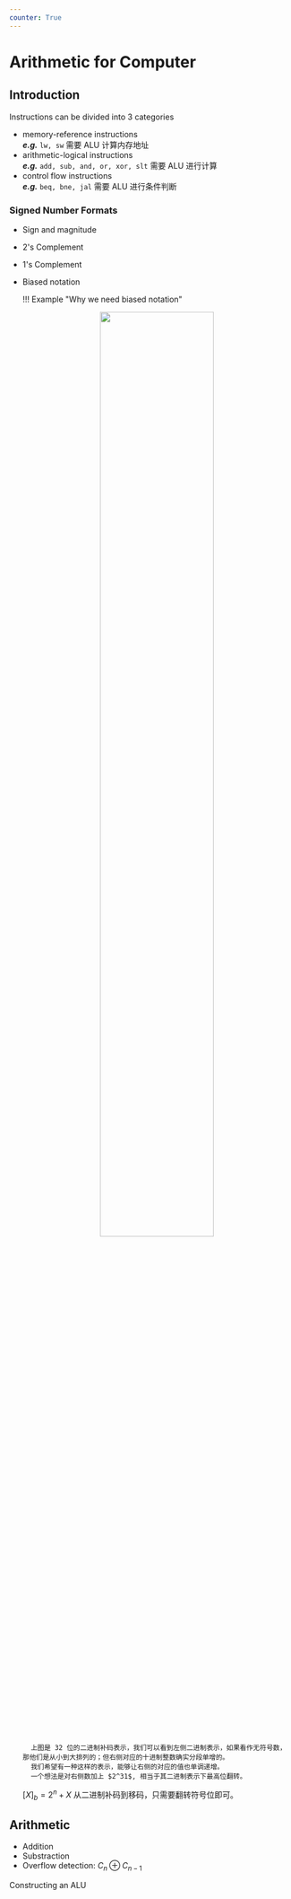 ```yaml
---
counter: True  
---
```


# Arithmetic for Computer

## Introduction

Instructions can be divided into 3 categories

* memory-reference instructions  
***e.g.*** `lw, sw`
需要 ALU 计算内存地址
* arithmetic-logical instructions  
***e.g.*** `add, sub, and, or, xor, slt`
需要 ALU 进行计算
* control flow instructions  
***e.g.*** `beq, bne, jal`
需要 ALU 进行条件判断

### Signed Number Formats

* Sign and magnitude
* 2's Complement
* 1's Complement
* Biased notation  

    !!! Example "Why we need biased notation"
        <div align=center> <img src="http://cdn.hobbitqia.cc/202303061541842.png" width = 65%/> </div>  
        
        上图是 32 位的二进制补码表示，我们可以看到左侧二进制表示，如果看作无符号数，那他们是从小到大排列的；但右侧对应的十进制整数确实分段单增的。  
        我们希望有一种这样的表示，能够让右侧的对应的值也单调递增。  
        一个想法是对右侧数加上 $2^31$, 相当于其二进制表示下最高位翻转。  

    $[X]_b = 2^n + X$  从二进制补码到移码，只需要翻转符号位即可。  

## Arithmetic 

* Addition
* Substraction  
* Overflow detection: $C_n \oplus C_{n-1}$

Constructing an ALU 

